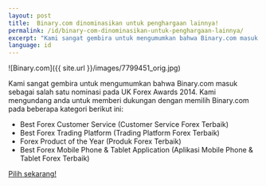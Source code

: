 ```yaml
---
layout: post
title:  Binary.com dinominasikan untuk penghargaan lainnya!
permalink: /id/binary-com-dinominasikan-untuk-penghargaan-lainnya/
excerpt: "Kami sangat gembira untuk mengumumkan bahwa Binary.com masuk sebagai salah satu nominasi pada UK Forex Awards 2014. Kami mengundang anda untuk memberi dukungan dengan memilih Binary.com pada beberapa kategori berikut ini:"
language: id
---
```


![Binary.com]({{ site.url }}/images/7799451_orig.jpg)

Kami sangat gembira untuk mengumumkan bahwa Binary.com masuk sebagai salah satu nominasi pada UK Forex Awards 2014. Kami mengundang anda untuk memberi dukungan dengan memilih Binary.com pada beberapa kategori berikut ini:  

* Best Forex Customer Service (Customer Service Forex Terbaik)
* Best Forex Trading Platform (Trading Platform Forex Terbaik)
* Forex Product of the Year (Produk Forex Terbaik)
* Best Forex Mobile Phone & Tablet Application (Aplikasi Mobile Phone & Tablet Forex Terbaik)

[Pilih sekarang!](http://info.binary.com/ukfxaward14)
